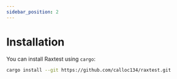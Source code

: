 ```yaml
---
sidebar_position: 2
---
```


# Installation

You can install Raxtest using `cargo`:

```sh
cargo install --git https://github.com/calloc134/raxtest.git
```


